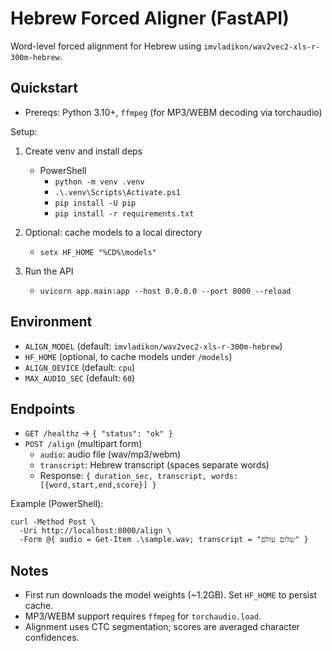 Hebrew Forced Aligner (FastAPI)
================================

Word-level forced alignment for Hebrew using `imvladikon/wav2vec2-xls-r-300m-hebrew`.

Quickstart
----------

- Prereqs: Python 3.10+, `ffmpeg` (for MP3/WEBM decoding via torchaudio)

Setup:

1) Create venv and install deps

   - PowerShell
     - `python -m venv .venv`
     - `.\.venv\Scripts\Activate.ps1`
     - `pip install -U pip`
     - `pip install -r requirements.txt`

2) Optional: cache models to a local directory

   - `setx HF_HOME "%CD%\models"`

3) Run the API

   - `uvicorn app.main:app --host 0.0.0.0 --port 8000 --reload`

Environment
-----------

- `ALIGN_MODEL` (default: `imvladikon/wav2vec2-xls-r-300m-hebrew`)
- `HF_HOME` (optional, to cache models under `/models`)
- `ALIGN_DEVICE` (default: `cpu`)
- `MAX_AUDIO_SEC` (default: `60`)

Endpoints
---------

- `GET /healthz` → `{ "status": "ok" }`
- `POST /align` (multipart form)
  - `audio`: audio file (wav/mp3/webm)
  - `transcript`: Hebrew transcript (spaces separate words)
  - Response: `{ duration_sec, transcript, words: [{word,start,end,score}] }`

Example (PowerShell):

```
curl -Method Post \
  -Uri http://localhost:8000/align \
  -Form @{ audio = Get-Item .\sample.wav; transcript = "שלום עולם" }
```

Notes
-----

- First run downloads the model weights (~1.2GB). Set `HF_HOME` to persist cache.
- MP3/WEBM support requires `ffmpeg` for `torchaudio.load`.
- Alignment uses CTC segmentation; scores are averaged character confidences.


